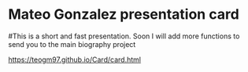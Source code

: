 # Mateo Gonzalez presentation card

#This is a short and fast presentation. Soon I will add more functions to send you to the main biography project

https://teogm97.github.io/Card/card.html
